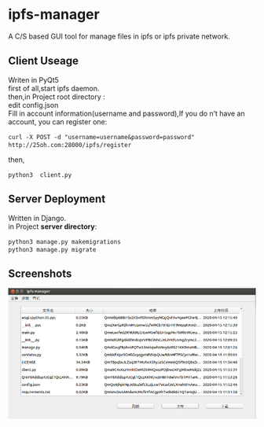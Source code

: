 # ipfs-manager
A C/S based GUI tool for manage files in ipfs or ipfs private network.


## Client Useage

Writen in PyQt5  
first of all,start ipfs daemon.  
then,in Project root directory :  
edit config.json  
Fill in  account information(username and password),If you do n’t have an account, you can register one:  
```
curl -X POST -d "username=username&password=password" http://25oh.com:28000/ipfs/register
```
then,  
```shell
python3  client.py
```
## Server Deployment

Written in Django.  
in Project **server directory**:  
```shell
python3 manage.py makemigrations
python3 manage.py migrate
```
 
## Screenshots

![](https://github.com/lockecole111/ipfs-manager/blob/master/images/screenshot.png)

